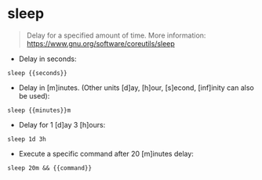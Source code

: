 # sleep

> Delay for a specified amount of time.
> More information: <https://www.gnu.org/software/coreutils/sleep>

- Delay in seconds:

`sleep {{seconds}}`

- Delay in [m]inutes. (Other units [d]ay, [h]our, [s]econd, [inf]inity can also be used):

`sleep {{minutes}}m`

- Delay for 1 [d]ay 3 [h]ours:

`sleep 1d 3h`

- Execute a specific command after 20 [m]inutes delay:

`sleep 20m && {{command}}`
